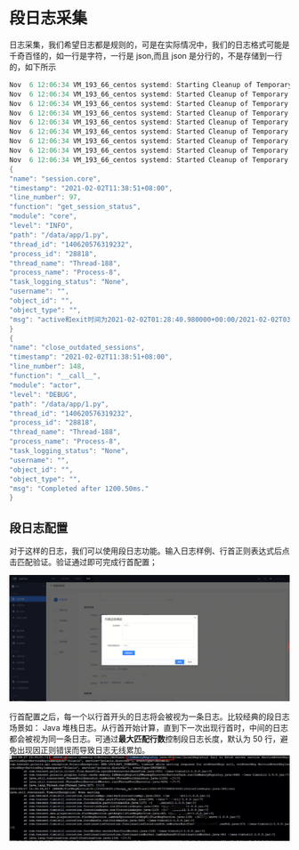 # 段日志采集

日志采集，我们希望日志都是规则的，可是在实际情况中，我们的日志格式可能是千奇百怪的，如一行是字符，一行是 json,而且 json 是分行的，不是存储到一行的，如下所示

```go
Nov  6 12:06:34 VM_193_66_centos systemd: Starting Cleanup of Temporary Directories...
Nov  6 12:06:34 VM_193_66_centos systemd: Started Cleanup of Temporary Directories.
Nov  6 12:06:34 VM_193_66_centos systemd: Started Cleanup of Temporary Directories.
Nov  6 12:06:34 VM_193_66_centos systemd: Started Cleanup of Temporary Directories.
Nov  6 12:06:34 VM_193_66_centos systemd: Started Cleanup of Temporary Directories.
Nov  6 12:06:34 VM_193_66_centos systemd: Started Cleanup of Temporary Directories.
Nov  6 12:06:34 VM_193_66_centos systemd: Started Cleanup of Temporary Directories.
Nov  6 12:06:34 VM_193_66_centos systemd: Started Cleanup of Temporary Directories.
Nov  6 12:06:34 VM_193_66_centos systemd: Started Cleanup of Temporary Directories.
{
"name": "session.core",
"timestamp": "2021-02-02T11:38:51+08:00",
"line_number": 97,
"function": "get_session_status",
"module": "core",
"level": "INFO",
"path": "/data/app/1.py",
"thread_id": "140620576319232",
"process_id": "28818",
"thread_name": "Thread-188",
"process_name": "Process-8",
"task_logging_status": "None",
"username": "",
"object_id": "",
"object_type": "",
"msg": "active和exit时间为2021-02-02T01:28:40.980000+00:00/2021-02-02T03:33:40.852000+00:00。"
}
{
"name": "close_outdated_sessions",
"timestamp": "2021-02-02T11:38:51+08:00",
"line_number": 148,
"function": "__call__",
"module": "actor",
"level": "DEBUG",
"path": "/data/app/1.py",
"thread_id": "140620576319232",
"process_id": "28818",
"thread_name": "Thread-188",
"process_name": "Process-8",
"task_logging_status": "None",
"username": "",
"object_id": "",
"object_type": "",
"msg": "Completed after 1200.50ms."
}
```

## 段日志配置
对于这样的日志，我们可以使用段日志功能。输入日志样例、行首正则表达式后点击匹配验证。验证通过即可完成行首配置；

![Alt text](media/2024-07-16-11-43.png)

行首配置之后，每一个以行首开头的日志将会被视为一条日志。比较经典的段日志场景如： Java 堆栈日志。从行首开始计算，直到下一次出现行首时，中间的日志都会被视为同一条日志。可通过**最大匹配行数**控制段日志长度，默认为 50 行，避免出现因正则错误而导致日志无线累加。
![Alt text](media/2024-07-16-11-56.png)


